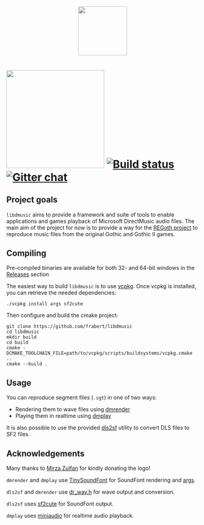 <h4 align="center">
  <br>
  <img width="128" src="https://rawcdn.githack.com/frabert/libdmusic/4d70914185a8ab042bcb7cfb9d6c6379baaf4aaf/media/logo.svg">
  <br>
</h4>

<img width="256" src="https://rawcdn.githack.com/frabert/libdmusic/4d70914185a8ab042bcb7cfb9d6c6379baaf4aaf/media/logo_full.svg"> [![Build status](https://ci.appveyor.com/api/projects/status/7t7ral8wos4p7idc?svg=true)](https://ci.appveyor.com/project/frabert/libdmusic) [![Gitter chat](https://badges.gitter.im/frabert/libdmusic.png)](https://gitter.im/frabert/libdmusic)
=========

Project goals
-------------

`libdmusic` aims to provide a framework and suite of tools to enable applications and games playback of Microsoft DirectMusic audio files. The main aim of the project for now is to provide a way for the [REGoth project](https://github.com/REGoth-project/REGoth) to reproduce music files from the original Gothic and Gothic II games.

Compiling
---------

Pre-compiled binaries are available for both 32- and 64-bit windows in the [Releases](https://github.com/frabert/libdmusic/releases) section

The easiest way to build `libdmusic` is to use [vcpkg](https://github.com/Microsoft/vcpkg).
Once vcpkg is installed, you can retrieve the needed dependencies:

    ./vcpkg install args sf2cute

Then configure and build the cmake project:

    git clone https://github.com/frabert/libdmusic
    cd libdmusic
    mkdir build
    cd build
    cmake -DCMAKE_TOOLCHAIN_FILE=path/to/vcpkg/scripts/buildsystems/vcpkg.cmake ..
    cmake --build .

Usage
-----

You can reproduce segment files (`.sgt`) in one of two ways:

- Rendering them to wave files using [dmrender](utils/dmrender/README.md)
- Playing them in realtime using [dmplay](utils/dmplay/README.md)

It is also possible to use the provided [dls2sf](utils/dls2sf/README.md) utility to convert DLS files to SF2 files.

Acknowledgements
----------------

Many thanks to [Mirza Zulfan](https://github.com/mirzazulfan) for kindly donating the logo!

`dmrender` and `dmplay` use [TinySoundFont](https://github.com/schellingb/TinySoundFont) for SoundFont rendering and [args](https://github.com/Taywee/args).

`dls2sf` and `dmrender` use [dr_wav.h](https://github.com/mackron/dr_libs/blob/master/dr_wav.h) for wave output and conversion.

`dls2sf` uses [sf2cute](https://github.com/gocha/sf2cute) for SoundFont output.

`dmplay` uses [miniaudio](https://github.com/dr-soft/miniaudio) for realtime audio playback.
